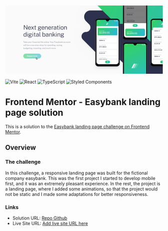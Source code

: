 ![Easybank](_docs/capa-1.jpg)

![Vite](https://img.shields.io/badge/vite-%23646CFF.svg?style=for-the-badge&logo=vite&logoColor=white)
![React](https://img.shields.io/badge/react-%2320232a.svg?style=for-the-badge&logo=react&logoColor=%2361DAFB)
![TypeScript](https://img.shields.io/badge/typescript-%23007ACC.svg?style=for-the-badge&logo=typescript&logoColor=white)
![Styled Components](https://img.shields.io/badge/styled--components-DB7093?style=for-the-badge&logo=styled-components&logoColor=white)


# Frontend Mentor - Easybank landing page solution

This is a solution to the [Easybank landing page challenge on Frontend Mentor](https://www.frontendmentor.io/challenges/easybank-landing-page-WaUhkoDN). 

## Overview

### The challenge

In this challenge, a responsive landing page was built for the fictional company easybank.
This was the first project I started to develop mobile first, and it was an extremely pleasant experience. In the rest, the project is a landing page, where I added some animations, so that the project would not be static and I made some adaptations for better responsiveness.

### Links

- Solution URL: [Repo Github](https://github.com/gustavosorati/frontendmentor-challenge-easybank-landing-page)
- Live Site URL: [Add live site URL here](https://your-live-site-url.com)


